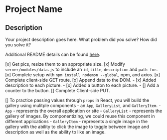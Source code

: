 # Project Name

## Description

Your project description goes here. What problem did you solve? How did you solve it?

Additional README details can be found [here](https://github.com/PrimeAcademy/readme-template/blob/master/README.md).

[x] Get pics, resize them to an appropriate size.
[x] Modify `server/modules/data.js` to include an `id`, `title`, `description` and `path for`.
[x] Complete setup with `npm install nodemon --global`, npm, and axios.
[x] Complete client-side GET route.
[x] Append data to the DOM.
    - [x] Added description to each picture.
    - [x] Added a button to each picture.
        - [] Add a counter to the button.
[] Complete Client-side PUT.

[] To practice passing values through `props` in React, you will build the gallery using mulitple components - an `App`, `GalleryList`, and `GalleryItem`.
    - `App` - represents the overall application or site 
    - `GalleryList` - represents the gallery of images. By componentizing, we could reuse this component in different applications
    - `GalleryItem` - represents a single image in the gallery with the ability to click the image to toggle between image and description as well as the ability to like an image.